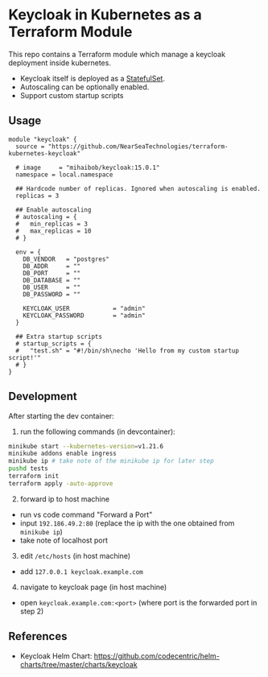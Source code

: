 # Keycloak in Kubernetes as a Terraform Module

This repo contains a Terraform module which manage a keycloak deployment inside kubernetes.
- Keycloak itself is deployed as a [StatefulSet](https://kubernetes.io/docs/concepts/workloads/controllers/statefulset/).
- Autoscaling can be optionally enabled.
- Support custom startup scripts

## Usage

```hcl
module "keycloak" {
  source = "https://github.com/NearSeaTechnologies/terraform-kubernetes-keycloak"

  # image     = "mihaibob/keycloak:15.0.1"
  namespace = local.namespace

  ## Hardcode number of replicas. Ignored when autoscaling is enabled.
  replicas = 3
  
  ## Enable autoscaling
  # autoscaling = {
  #   min_replicas = 3
  #   max_replicas = 10
  # }

  env = {
    DB_VENDOR   = "postgres"
    DB_ADDR     = ""
    DB_PORT     = ""
    DB_DATABASE = ""
    DB_USER     = ""
    DB_PASSWORD = ""

    KEYCLOAK_USER            = "admin"
    KEYCLOAK_PASSWORD        = "admin"
  }

  ## Extra startup scripts
  # startup_scripts = {
  #   "test.sh" = "#!/bin/sh\necho 'Hello from my custom startup script!'"
  # }
}
```


## Development

After starting the dev container:

1. run the following commands (in devcontainer):

```bash
minikube start --kubernetes-version=v1.21.6
minikube addons enable ingress
minikube ip # take note of the minikube ip for later step
pushd tests
terraform init
terraform apply -auto-approve
```

2. forward ip to host machine

- run vs code command "Forward a Port"
- input `192.186.49.2:80` (replace the ip with the one obtained from `minikube ip`)
- take note of localhost port

3. edit `/etc/hosts` (in host machine)

-  add `127.0.0.1 keycloak.example.com`

4. navigate to keycloak page (in host machine)

- open `keycloak.example.com:<port>` (where port is the forwarded port in step 2)

## References

- Keycloak Helm Chart: https://github.com/codecentric/helm-charts/tree/master/charts/keycloak
